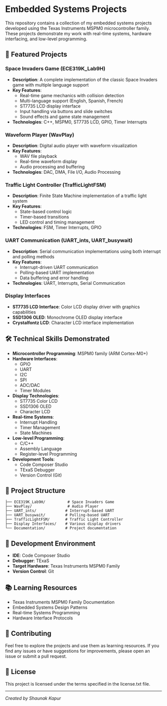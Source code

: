 # Embedded Systems Projects

This repository contains a collection of my embedded systems projects developed using the Texas Instruments MSPM0 microcontroller family. These projects demonstrate my work with real-time systems, hardware interfacing, and low-level programming.

## 🚀 Featured Projects

### Space Invaders Game (ECE319K_Lab9H)
- **Description**: A complete implementation of the classic Space Invaders game with multiple language support
- **Key Features**:
  - Real-time game mechanics with collision detection
  - Multi-language support (English, Spanish, French)
  - ST7735 LCD display interface
  - Input handling via buttons and slide switches
  - Sound effects and game state management
- **Technologies**: C++, MSPM0, ST7735 LCD, GPIO, Timer Interrupts

### Waveform Player (WavPlay)
- **Description**: Digital audio player with waveform visualization
- **Key Features**:
  - WAV file playback
  - Real-time waveform display
  - Audio processing and buffering
- **Technologies**: DAC, DMA, File I/O, Audio Processing

### Traffic Light Controller (TrafficLightFSM)
- **Description**: Finite State Machine implementation of a traffic light system
- **Key Features**:
  - State-based control logic
  - Timer-based transitions
  - LED control and timing management
- **Technologies**: FSM, Timer Interrupts, GPIO

### UART Communication (UART_ints, UART_busywait)
- **Description**: Serial communication implementations using both interrupt and polling methods
- **Key Features**:
  - Interrupt-driven UART communication
  - Polling-based UART implementation
  - Data buffering and error handling
- **Technologies**: UART, Interrupts, Serial Communication

### Display Interfaces
- **ST7735 LCD Interface**: Color LCD display driver with graphics capabilities
- **SSD1306 OLED**: Monochrome OLED display interface
- **Crystalfontz LCD**: Character LCD interface implementation

## 🛠️ Technical Skills Demonstrated

- **Microcontroller Programming**: MSPM0 family (ARM Cortex-M0+)
- **Hardware Interfaces**:
  - GPIO
  - UART
  - I2C
  - SPI
  - ADC/DAC
  - Timer Modules
- **Display Technologies**:
  - ST7735 Color LCD
  - SSD1306 OLED
  - Character LCD
- **Real-time Systems**:
  - Interrupt Handling
  - Timer Management
  - State Machines
- **Low-level Programming**:
  - C/C++
  - Assembly Language
  - Register-level Programming
- **Development Tools**:
  - Code Composer Studio
  - TExaS Debugger
  - Version Control (Git)

## 📁 Project Structure

```
├── ECE319K_Lab9H/          # Space Invaders Game
├── WavPlay/                # Audio Player
├── UART_ints/             # Interrupt-based UART
├── UART_busywait/         # Polling-based UART
├── TrafficLightFSM/       # Traffic Light Controller
├── Display Interfaces/    # Various display drivers
└── Documentation/         # Project documentation
```

## 🔧 Development Environment

- **IDE**: Code Composer Studio
- **Debugger**: TExaS
- **Target Hardware**: Texas Instruments MSPM0 Family
- **Version Control**: Git

## 📚 Learning Resources

- Texas Instruments MSPM0 Family Documentation
- Embedded Systems Design Patterns
- Real-time Systems Programming
- Hardware Interface Protocols

## 🤝 Contributing

Feel free to explore the projects and use them as learning resources. If you find any issues or have suggestions for improvements, please open an issue or submit a pull request.

## 📄 License

This project is licensed under the terms specified in the license.txt file.

---

*Created by Shaunak Kapur* 
